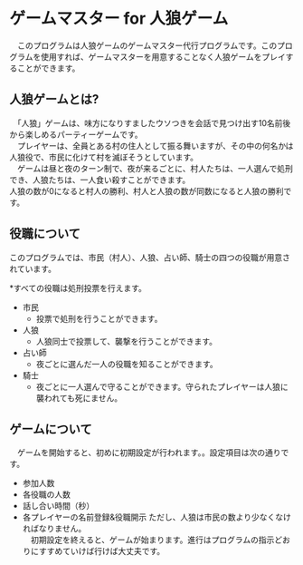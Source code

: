 # ゲームマスター for 人狼ゲーム
　このプログラムは人狼ゲームのゲームマスター代行プログラムです。このプログラムを使用すれば、ゲームマスターを用意することなく人狼ゲームをプレイすることができます。


## 人狼ゲームとは?
　「人狼」ゲームは、味方になりすましたウソつきを会話で見つけ出す10名前後から楽しめるパーティーゲームです。  
　プレイヤーは、全員とある村の住人として振る舞いますが、その中の何名かは人狼役で、市民に化けて村を滅ぼそうとしています。  
　ゲームは昼と夜のターン制で、夜が来るごとに、村人たちは、一人選んで処刑でき、人狼たちは、一人食い殺すことができます。  
  人狼の数が0になると村人の勝利、村人と人狼の数が同数になると人狼の勝利です。  


## 役職について
 このプログラムでは、市民（村人）、人狼、占い師、騎士の四つの役職が用意されています。  

*すべての役職は処刑投票を行えます。  
 - 市民
    - 投票で処刑を行うことができます。
- 人狼
    - 人狼同士で投票して、襲撃を行うことができます。
- 占い師
    - 夜ごとに選んだ一人の役職を知ることができます。
- 騎士
    - 夜ごとに一人選んで守ることができます。守られたプレイヤーは人狼に襲われても死にません。

## ゲームについて
　ゲームを開始すると、初めに初期設定が行われます。。設定項目は次の通りです。
- 参加人数
- 各役職の人数
- 話し合い時間（秒）
- 各プレイヤーの名前登録&役職開示
ただし、人狼は市民の数より少なくなければなりません。  
　初期設定を終えると、ゲームが始まります。進行はプログラムの指示どおりにすすめていけば行けば大丈夫です。
